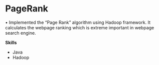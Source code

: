# PageRank

•	Implemented the “Page Rank” algorithm using Hadoop framework. It calculates the webpage ranking which is extreme important in webpage search engine.

**Skills**
* Java
* Hadoop
